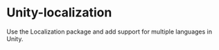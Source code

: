 # Unity-localization
Use the Localization package and add support for multiple languages in Unity. 
